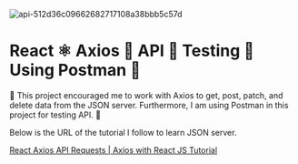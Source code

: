 ![api-512d36c09662682717108a38bbb5c57d](https://github.com/Sabeerwaqas/React-Axios-API-With-Testing-Using-Postman/assets/71982222/dc007398-eec1-4eac-8821-d6d52f02c2a7)
<h1>
    React ⚛️ Axios 🚀 API 🔗 Testing 🧪 Using Postman 📮
</h1>
<p>
🚀 This project encouraged me to work with Axios to get, post, patch, and delete data from the JSON server. Furthermore, I am using Postman in this project for testing API. 🧪</p>
<p>
    Below is the URL of the tutorial I follow to learn JSON server.
</p>
<div>
    <a href="https://www.youtube.com/watch?v=ZEKBDXGnD4s">React Axios API Requests | Axios with React JS Tutorial
</a>
</div>

